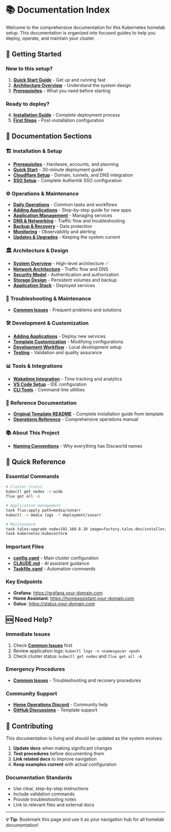 # 📚 Documentation Index

Welcome to the comprehensive documentation for this Kubernetes homelab setup. This documentation is organized into focused guides to help you deploy, operate, and maintain your cluster.

## 🚀 Getting Started

### New to this setup?

1. **[Quick Start Guide](./installation/quick-start.md)** - Get up and running fast
2. **[Architecture Overview](./architecture/overview.md)** - Understand the system design
3. **[Prerequisites](./installation/prerequisites.md)** - What you need before starting

### Ready to deploy?

4. **[Installation Guide](./installation/)** - Complete deployment process
5. **[First Steps](./operations/first-steps.md)** - Post-installation configuration

## 📖 Documentation Sections

### 🏗 Installation & Setup

- **[Prerequisites](./installation/prerequisites.md)** - Hardware, accounts, and planning
- **[Quick Start](./installation/quick-start.md)** - 30-minute deployment guide
- **[Cloudflare Setup](./installation/cloudflare.md)** - Domain, tunnels, and DNS integration
- **[SSO Setup](./installation/sso-setup.md)** - Complete Authentik SSO configuration

### ⚙️ Operations & Maintenance

- **[Daily Operations](./operations/daily-operations.md)** - Common tasks and workflows
- **[Adding Applications](./operations/adding-applications.md)** - Step-by-step guide for new apps
- **[Application Management](./operations/application-management.md)** - Managing services
- **[DNS & Networking](./operations/dns-networking.md)** - Traffic flow and troubleshooting
- **[Backup & Recovery](./operations/backup-recovery.md)** - Data protection
- **[Monitoring](./operations/monitoring.md)** - Observability and alerting
- **[Updates & Upgrades](./operations/updates.md)** - Keeping the system current

### 🏛 Architecture & Design

- **[System Overview](./architecture/overview.md)** - High-level architecture ✅
- **[Network Architecture](./architecture/networking.md)** - Traffic flow and DNS
- **[Security Model](./architecture/security.md)** - Authentication and authorization
- **[Storage Design](./architecture/storage.md)** - Persistent volumes and backup
- **[Application Stack](./architecture/applications.md)** - Deployed services

### 🔧 Troubleshooting & Maintenance

- **[Common Issues](./troubleshooting/common-issues.md)** - Frequent problems and solutions

### 🛠 Development & Customization

- **[Adding Applications](./operations/adding-applications.md)** - Deploy new services
- **[Template Customization](./development/templates.md)** - Modifying configurations
- **[Development Workflow](./development/workflow.md)** - Local development setup
- **[Testing](./development/testing.md)** - Validation and quality assurance

### 📊 Tools & Integrations

- **[Wakatime Integration](./WAKATIME.md)** - Time tracking and analytics
- **[VS Code Setup](./development/vscode.md)** - IDE configuration
- **[CLI Tools](./development/cli-tools.md)** - Command-line utilities

### 📖 Reference Documentation

- **[Original Template README](./ORIGINAL-README.md)** - Complete installation guide from template
- **[Operations Reference](./OPERATIONS-REFERENCE.md)** - Comprehensive operations manual

### 📚 About This Project

- **[Naming Conventions](./about/naming-conventions.md)** - Why everything has Discworld names

## 🎯 Quick Reference

### Essential Commands

```bash
# Cluster status
kubectl get nodes -o wide
flux get all -A

# Application management  
task flux:apply path=media/sonarr
kubectl -n media logs -f deployment/sonarr

# Maintenance
task talos:upgrade node=192.168.8.10 image=factory.talos.dev/installer/...
task kubernetes:kubeconform
```

### Important Files

- **[config.yaml](../config.yaml)** - Main cluster configuration
- **[CLAUDE.md](../CLAUDE.md)** - AI assistant guidance
- **[Taskfile.yaml](../Taskfile.yaml)** - Automation commands

### Key Endpoints

- **Grafana**: https://grafana.your-domain.com
- **Home Assistant**: https://homeassistant.your-domain.com
- **Gatus**: https://status.your-domain.com

## 🆘 Need Help?

### Immediate Issues

1. Check **[Common Issues](./troubleshooting/common-issues.md)** first
2. Review application logs: `kubectl logs -n <namespace> <pod>`
3. Check cluster status: `kubectl get nodes` and `flux get all -A`

### Emergency Procedures

- **[Common Issues](./troubleshooting/common-issues.md)** - Troubleshooting and recovery procedures

### Community Support

- **[Home Operations Discord](https://discord.gg/home-operations)** - Community help
- **[GitHub Discussions](https://github.com/onedr0p/cluster-template/discussions)** - Template support

## 📝 Contributing

This documentation is living and should be updated as the system evolves:

1. **Update docs** when making significant changes
2. **Test procedures** before documenting them
3. **Link related docs** to improve navigation
4. **Keep examples current** with actual configuration

### Documentation Standards

- Use clear, step-by-step instructions
- Include validation commands
- Provide troubleshooting notes
- Link to relevant files and external docs

---

**💡 Tip**: Bookmark this page and use it as your navigation hub for all homelab documentation!
